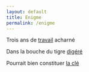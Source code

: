 ```yaml
---
layout: default
title: Enigme
permalink: /enigme
---
```


Trois ans de [travail](/) acharné

Dans la bouche du tigre [digéré](https://www.fileformat.info/tool/hash.htm)

Pourrait bien constituer [la clé](/enigme.pdf)
